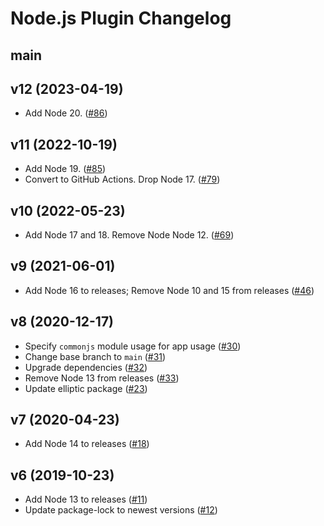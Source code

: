 # Node.js Plugin Changelog

## main

## v12 (2023-04-19)
- Add Node 20. ([#86](https://github.com/heroku/heroku-nodejs-plugin/pull/86))

## v11 (2022-10-19)
- Add Node 19. ([#85](https://github.com/heroku/heroku-nodejs-plugin/pull/85))
- Convert to GitHub Actions. Drop Node 17. ([#79](https://github.com/heroku/heroku-nodejs-plugin/pull/79))

## v10 (2022-05-23)

- Add Node 17 and 18. Remove Node Node 12. ([#69](https://github.com/heroku/heroku-nodejs-plugin/pull/69))

## v9 (2021-06-01)
- Add Node 16 to releases; Remove Node 10 and 15 from releases ([#46](https://github.com/heroku/heroku-nodejs-plugin/pull/46))

## v8 (2020-12-17)
- Specify `commonjs` module usage for app usage ([#30](https://github.com/heroku/heroku-nodejs-plugin/pull/30))
- Change base branch to `main` ([#31](https://github.com/heroku/heroku-nodejs-plugin/pull/31))
- Upgrade dependencies ([#32](https://github.com/heroku/heroku-nodejs-plugin/pull/32))
- Remove Node 13 from releases ([#33](https://github.com/heroku/heroku-nodejs-plugin/pull/33))
- Update elliptic package ([#23](https://github.com/heroku/heroku-nodejs-plugin/pull/23))

## v7 (2020-04-23)
- Add Node 14 to releases ([#18](https://github.com/heroku/heroku-nodejs-plugin/pull/18))

## v6 (2019-10-23)
- Add Node 13 to releases ([#11](https://github.com/heroku/heroku-nodejs-plugin/pull/11))
- Update package-lock to newest versions ([#12](https://github.com/heroku/heroku-nodejs-plugin/pull/12))

